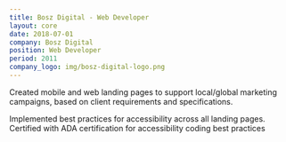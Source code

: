 ```yaml
---
title: Bosz Digital - Web Developer
layout: core
date: 2018-07-01
company: Bosz Digital
position: Web Developer
period: 2011 
company_logo: img/bosz-digital-logo.png
---
```


Created mobile and web landing pages to support local/global marketing campaigns, based on client requirements and specifications.

Implemented best practices for accessibility across all landing pages. Certified with ADA certification for accessibility
coding best practices

